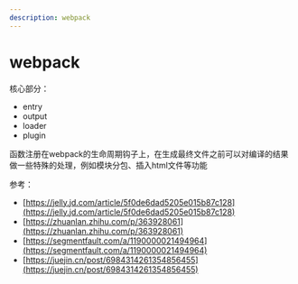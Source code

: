 ```yaml
---
description: webpack
---
```


# webpack

核心部分：

* entry
* output
* loader
* plugin

函数注册在webpack的生命周期钩子上，在生成最终文件之前可以对编译的结果做一些特殊的处理，例如模块分包、插入html文件等功能







参考：

* [https://jelly.jd.com/article/5f0de6dad5205e015b87c128](https://jelly.jd.com/article/5f0de6dad5205e015b87c128)
* [https://zhuanlan.zhihu.com/p/363928061](https://zhuanlan.zhihu.com/p/363928061)
* [https://segmentfault.com/a/1190000021494964](https://segmentfault.com/a/1190000021494964)
* [https://juejin.cn/post/6984314261354856455](https://juejin.cn/post/6984314261354856455)
